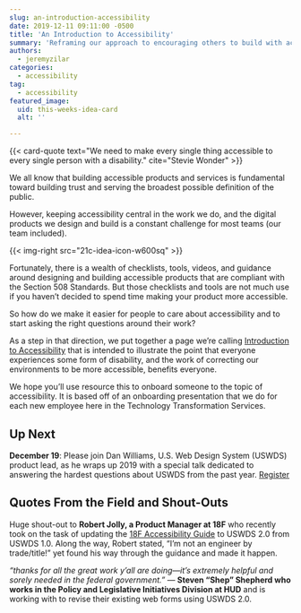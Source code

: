 ```yaml
---
slug: an-introduction-accessibility
date: 2019-12-11 09:11:00 -0500
title: 'An Introduction to Accessibility'
summary: 'Reframing our approach to encouraging others to build with accessibility&#46;'
authors:
  - jeremyzilar
categories:
  - accessibility
tag:
  - accessibility
featured_image:
  uid: this-weeks-idea-card
  alt: ''

---
```


{{< card-quote text="We need to make every single thing accessible to every single person with a disability." cite="Stevie Wonder" >}}

We all know that building accessible products and services is fundamental toward building trust and serving the broadest possible definition of the public.

However, keeping accessibility central in the work we do, and the digital products we design and build is a constant challenge for most teams (our team included).

{{< img-right src="21c-idea-icon-w600sq" >}}

Fortunately, there is a wealth of checklists, tools, videos, and guidance around designing and building accessible products that are compliant with the Section 508 Standards. But those checklists and tools are not much use if you haven’t decided to spend time making your product more accessible.

So how do we make it easier for people to care about accessibility and to start asking the right questions around their work?

As a step in that direction, we put together a page we’re calling [Introduction to Accessibility](https://digital.gov/resources/intro-accessibility/) that is intended to illustrate the point that everyone experiences some form of disability, and the work of correcting our environments to be more accessible, benefits everyone.

We hope you’ll use resource this to onboard someone to the topic of accessibility. It is based off of an onboarding presentation that we do for each new employee here in the Technology Transformation Services.

## Up Next

**December 19**: Please join Dan Williams, U.S. Web Design System (USWDS) product lead, as he wraps up 2019 with a special talk dedicated to answering the hardest questions about USWDS from the past year. [Register](https://digital.gov/event/2019/12/19/uswds-december-monthly-call/)

## Quotes From the Field and Shout-Outs

Huge shout-out to **Robert Jolly, a Product Manager at 18F** who recently took on the task of updating the [18F Accessibility Guide](https://accessibility.18f.gov/) to USWDS 2.0 from USWDS 1.0. Along the way, Robert stated, “I’m not an engineer by trade/title!” yet found his way through the guidance and made it happen.

_“thanks for all the great work y’all are doing—it’s extremely helpful and sorely needed in the federal government.”_ — **Steven “Shep” Shepherd who works in the Policy and Legislative Initiatives Division at HUD** and is working with to revise their existing web forms using USWDS 2.0.

